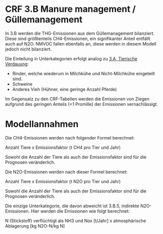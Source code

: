 # CRF 3.B Manure management / Güllemanagement

In 3.B werden die THG-Emissionen aus dem Güllemanagement bilanziert. Diese sind größtenteils CH4-Emissionen, ein signifikanter Anteil entfällt auch auf N2O. NMVOC fallen ebenfalls an, diese werden in diesem Modell jedoch nicht bilanziert.

Die Einteilung in Unterkategorien erfolgt analog zu [3.A, Tierische Verdauung](CRF3A.md):
* Rinder, welche wiederum in Milchkühe und Nicht-Milchkühe eingeteilt sind. 
* Schweine
* Anderes Vieh (Hühner, eine geringe Anzahl Pferde) 

Im Gegensatz zu den CRF-Tabellen werden die Emissionen von Ziegen aufgrund des geringen Anteils (<1 Promille) der Emissionen vernachlässigt.

# Modellannahmen
Die CH4-Emissionen werden nach folgender Formel berechnet:

Anzahl Tiere x Emissionsfaktor (t CH4 pro Tier und Jahr)

Sowohl die Anzahl der Tiere als auch der Emissionsfaktor sind für die Prognosen veränderlich.

Die N2O-Emissionen werden nach dieser Formel berechnet:

Anzahl Tiere x Emissionsfaktor (t N2O pro Tier und Jahr)

Sowohl die Anzahl der Tiere als auch der Emissionsfaktor sind für die Prognosen veränderlich.

Die einzige Unterkategorie, die davon abweicht ist 3.B.5, indirekte N2O-Emissionen.
Hier werden die Emissionen wie folgt berechnet:

N (Stickstoff) verflüchtigt als NH3 und Nox [t/Jahr] x atmosphärische Ablagerung [kg N2O-N/kg N]
